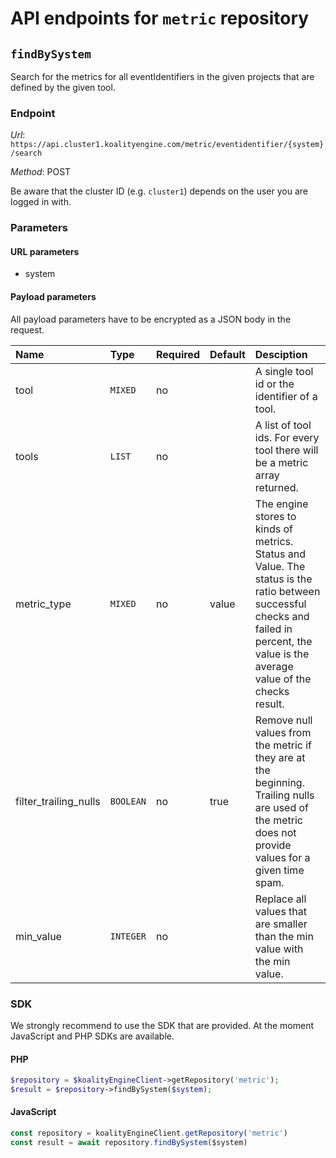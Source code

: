 # API endpoints for `metric` repository


## `findBySystem`

Search for the metrics for all eventIdentifiers in the given projects that are defined by the given tool.

### Endpoint

*Url*: ```https://api.cluster1.koalityengine.com/metric/eventidentifier/{system}/search```

*Method*: POST

Be aware that the cluster ID (e.g. `cluster1`) depends on the user you are logged in with.

### Parameters

#### URL parameters
 - system

#### Payload parameters

All payload parameters have to be encrypted as a JSON body in the request.

| Name                    | Type  | Required  | Default   | Desciption   |
|:----|:------|:----------|:-------------|:-------------|
| tool  | `MIXED` |  no        |   | A single tool id or the identifier of a tool.           |
| tools  | `LIST` |  no        |   | A list of tool ids. For every tool there will be a metric array returned.           |
| metric_type  | `MIXED` |  no        | value  | The engine stores to kinds of metrics. Status and Value. The status is the ratio between successful checks and failed in percent, the value is the average value of the checks result.           |
| filter_trailing_nulls  | `BOOLEAN` |  no        | true  | Remove null values from the metric if they are at the beginning. Trailing nulls are used of the metric does not provide values for a given time spam.           |
| min_value  | `INTEGER` |  no        |   | Replace all values that are smaller than the min value with the min value.           |

### SDK

We strongly recommend to use the SDK that are provided. At the moment JavaScript and PHP SDKs are available.

#### PHP
```php
$repository = $koalityEngineClient->getRepository('metric');
$result = $repository->findBySystem($system);
```

#### JavaScript

```javascript
const repository = koalityEngineClient.getRepository('metric')
const result = await repository.findBySystem($system)
```

